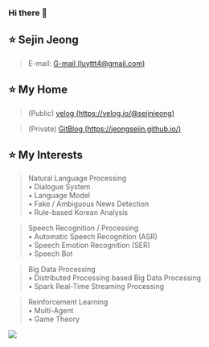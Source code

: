 ### Hi there 👋

<!--
**JEONGSEJIN/JEONGSEJIN** is a ✨ _special_ ✨ repository because its `README.md` (this file) appears on your GitHub profile.

Here are some ideas to get you started:

- 🔭 I’m currently working on ...
- 🌱 I’m currently learning ...
- 👯 I’m looking to collaborate on ...
- 🤔 I’m looking for help with ...
- 💬 Ask me about ...
- 📫 How to reach me: ...
- 😄 Pronouns: ...
- ⚡ Fun fact: ...
-->

## ⭐ Sejin Jeong
> E-mail: [G-mail (luyttt4@gmail.com)](luyttt4@gmail.com)

## ⭐ My Home
  > (Public)  [velog (https://velog.io/@sejinjeong)](https://velog.io/@sejinjeong) 

  > (Private) [GitBlog (https://jeongsejin.github.io/)](https://jeongsejin.github.io/)
  
## ⭐ My Interests
  > Natural Language Processing  
    • Dialogue System  
    • Language Model  
    • Fake / Ambiguous News Detection  
    • Rule-based Korean Analysis  

  > Speech Recognition / Processing  
    • Automatic Speech Recognition (ASR)  
    • Speech Emotion Recognition (SER)  
    • Speech Bot  

  > Big Data Processing  
    • Distributed Processing based Big Data Processing  
    • Spark Real-Time Streaming Processing  

  > Reinforcement Learning  
    • Multi-Agent  
    • Game Theory


<a href="버튼을 눌렀을 때 이동할 링크" target="_blank"><img src="https://img.shields.io/badge/Python-3776AB?style=appveyor&logo=Python&logoColor=white"/></a>
